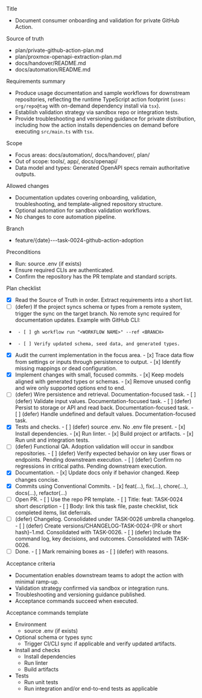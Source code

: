 Title
- Document consumer onboarding and validation for private GitHub Action.

Source of truth
- plan/private-github-action-plan.md
- plan/proxmox-openapi-extraction-plan.md
- docs/handover/README.md
- docs/automation/README.md

Requirements summary
- Produce usage documentation and sample workflows for downstream repositories, reflecting the runtime TypeScript action
  footprint (`uses: org/repo@tag` with on-demand dependency install via `tsx`).
- Establish validation strategy via sandbox repo or integration tests.
- Provide troubleshooting and versioning guidance for private distribution, including how the action installs dependencies on
  demand before executing `src/main.ts` with `tsx`.

Scope
- Focus areas: docs/automation/, docs/handover/, plan/
- Out of scope: tools/, app/, docs/openapi/
- Data model and types: Generated OpenAPI specs remain authoritative outputs.

Allowed changes
- Documentation updates covering onboarding, validation, troubleshooting, and template-aligned repository structure.
- Optional automation for sandbox validation workflows.
- No changes to core automation pipeline.

Branch
- feature/{date}---task-0024-github-action-adoption

Preconditions
- Run: source .env (if exists)
- Ensure required CLIs are authenticated.
- Confirm the repository has the PR template and standard scripts.

Plan checklist
- [x] Read the Source of Truth in order. Extract requirements into a short list.
- [ ] (defer) If the project syncs schema or types from a remote system, trigger the sync on the target branch. No remote sync required for documentation updates.
      Example with GitHub CLI:
-      - [ ] gh workflow run "<WORKFLOW NAME>" --ref <BRANCH>
-      - [ ] Verify updated schema, seed data, and generated types.
- [x] Audit the current implementation in the focus area.
      - [x] Trace data flow from settings or inputs through persistence to output.
      - [x] Identify missing mappings or dead configuration.
- [x] Implement changes with small, focused commits.
      - [x] Keep models aligned with generated types or schemas.
      - [x] Remove unused config and wire only supported options end to end.
- [ ] (defer) Wire persistence and retrieval. Documentation-focused task.
      - [ ] (defer) Validate input values. Documentation-focused task.
      - [ ] (defer) Persist to storage or API and read back. Documentation-focused task.
      - [ ] (defer) Handle undefined and default values. Documentation-focused task.
- [x] Tests and checks.
      - [ ] (defer) source .env. No .env file present.
      - [x] Install dependencies.
      - [x] Run linter.
      - [x] Build project or artifacts.
      - [x] Run unit and integration tests.
- [ ] (defer) Functional QA. Adoption validation will occur in sandbox repositories.
      - [ ] (defer) Verify expected behavior on key user flows or endpoints. Pending downstream execution.
      - [ ] (defer) Confirm no regressions in critical paths. Pending downstream execution.
- [x] Documentation.
      - [x] Update docs only if behavior changed. Keep changes concise.
- [x] Commits using Conventional Commits.
      - [x] feat(...), fix(...), chore(...), docs(...), refactor(...)
- [ ] Open PR.
      - [ ] Use the repo PR template.
      - [ ] Title: feat: TASK-0024 short description
      - [ ] Body: link this task file, paste checklist, tick completed items, list deferrals.
- [ ] (defer) Changelog. Consolidated under TASK-0026 umbrella changelog.
      - [ ] (defer) Create versions/CHANGELOG-TASK-0024-{PR or short hash}-1.md. Consolidated with TASK-0026.
      - [ ] (defer) Include the command log, key decisions, and outcomes. Consolidated with TASK-0026.
- [ ] Done.
      - [ ] Mark remaining boxes as - [ ] (defer) with reasons.

Acceptance criteria
- Documentation enables downstream teams to adopt the action with minimal ramp-up.
- Validation strategy confirmed via sandbox or integration runs.
- Troubleshooting and versioning guidance published.
- Acceptance commands succeed when executed.

Acceptance commands template
- Environment
  - source .env (if exists)
- Optional schema or types sync
  - Trigger CI/CLI sync if applicable and verify updated artifacts.
- Install and checks
  - Install dependencies
  - Run linter
  - Build artifacts
- Tests
  - Run unit tests
  - Run integration and/or end-to-end tests as applicable
